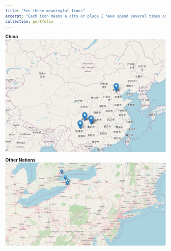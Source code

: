 ```yaml
---
title: "See these meaningful Icons"
excerpt: "Each icon means a city or place I have spend several times on."
collection: portfolio
---
```


<!-- Each icon means a city or place I have spend several times on, both cities and landmarks. See the latest update [here](https://github.com/JingtaoWang1996/JingtaoWang1996.github.io/raw/master/_portfolio/map.html){:target="_blank" rel="noopener"} -->

**China**
<br/><img src='/images/cn_map.png'>

**Other Nations**
<br/><img src='/images/foreign_map.png'>
